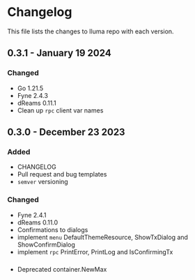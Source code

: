 # Changelog

This file lists the changes to Iluma repo with each version.

## 0.3.1 - January 19 2024

### Changed
* Go 1.21.5
* Fyne 2.4.3
* dReams 0.11.1
* Clean up `rpc` client var names 


## 0.3.0 - December 23 2023

### Added

* CHANGELOG
* Pull request and bug templates
* `semver` versioning 

### Changed

* Fyne 2.4.1
* dReams 0.11.0
* Confirmations to dialogs  
* implement `menu` DefaultThemeResource, ShowTxDialog and ShowConfirmDialog
* implement `rpc` PrintError, PrintLog and IsConfirmingTx

###

* Deprecated container.NewMax